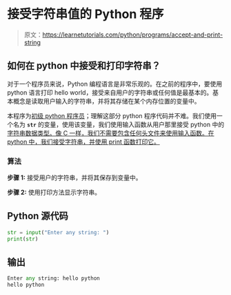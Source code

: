 # 接受字符串值的 Python 程序

> 原文：<https://learnetutorials.com/python/programs/accept-and-print-string>

## 如何在 python 中接受和打印字符串？

对于一个程序员来说，Python 编程语言是非常乐观的。在之前的程序中，要使用 python 语言打印 hello world，接受来自用户的字符串或任何值是最基本的。基本概念是读取用户输入的字符串，并将其存储在某个内存位置的变量中。

本程序为[初级 python 程序员](../introduction-tutorial "python program introduction")；理解这部分 python 程序代码并不难。我们使用一个名为 **`str`** 的变量，使用该变量，我们使用输入函数从用户那里接受 python 中的[字符串数据类型。像 C 一样，我们不需要包含任何头文件来使用输入函数。在 python 中，我们接受字符串，并使用 print 函数打印它。](../python-datatypes "string in python")

### 算法

**步骤 1:** 接受用户的字符串，并将其保存到变量中。

**步骤 2:** 使用打印方法显示字符串。

## Python 源代码

```py
str = input("Enter any string: ")
print(str)

```

## 输出

```py
Enter any string: hello python
hello python
```